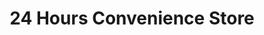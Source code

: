 ---
title: "24 Hours Convenience Store"
url: /atlantic-city/24-hours-convenience-store/
shop: convenience
---